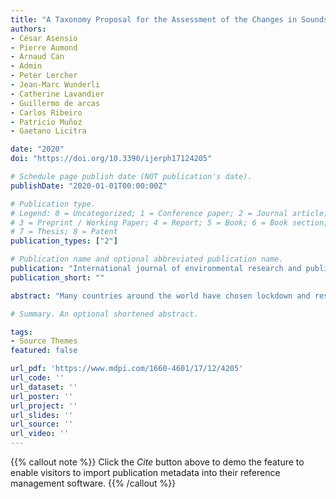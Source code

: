 ```yaml
---
title: "A Taxonomy Proposal for the Assessment of the Changes in Soundscape Resulting from the COVID-19 Lockdown"
authors:
- César Asensio
- Pierre Aumond
- Arnaud Can
- Admin
- Peter Lercher
- Jean-Marc Wunderli
- Catherine Lavandier
- Guillermo de arcas
- Carlos Ribeiro
- Patricio Muñoz
- Gaetano Licitra

date: "2020"
doi: "https://doi.org/10.3390/ijerph17124205"

# Schedule page publish date (NOT publication's date).
publishDate: "2020-01-01T00:00:00Z"

# Publication type.
# Legend: 0 = Uncategorized; 1 = Conference paper; 2 = Journal article;
# 3 = Preprint / Working Paper; 4 = Report; 5 = Book; 6 = Book section;
# 7 = Thesis; 8 = Patent
publication_types: ["2"]

# Publication name and optional abbreviated publication name.
publication: "International journal of environmental research and public health"
publication_short: ""

abstract: "Many countries around the world have chosen lockdown and restrictions on people’s mobility as the main strategies to combat the COVID-19 pandemic. These actions have significantly affected environmental noise and modified urban soundscapes, opening up an unprecedented opportunity for research in the field. In order to enable these investigations to be carried out in a more harmonized and consistent manner, this paper makes a proposal for a set of indicators that will enable to address the challenge from a number of different approaches. It proposes a minimum set of basic energetic indicators, and the taxonomy that will allow their communication and reporting. In addition, an extended set of descriptors is outlined which better enables the application of more novel approaches to the evaluation of the effect of this new soundscape on people’s subjective perception."

# Summary. An optional shortened abstract.

tags:
- Source Themes
featured: false

url_pdf: 'https://www.mdpi.com/1660-4601/17/12/4205'
url_code: ''
url_dataset: ''
url_poster: ''
url_project: ''
url_slides: ''
url_source: ''
url_video: ''
---
```

{{% callout note %}}
Click the _Cite_ button above to demo the feature to enable visitors to import publication metadata into their reference management software.
{{% /callout %}}                        